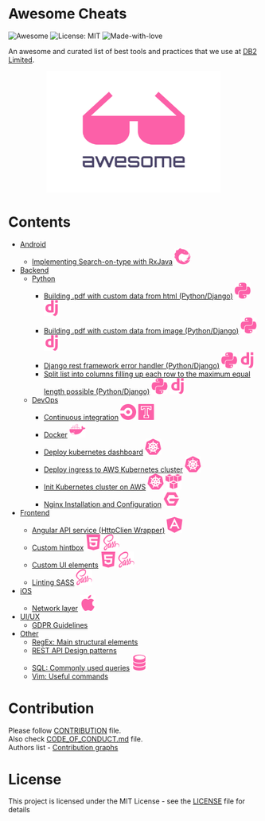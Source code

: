 # Awesome Cheats

![Awesome](https://cdn.rawgit.com/sindresorhus/awesome/d7305f38d29fed78fa85652e3a63e154dd8e8829/media/badge.svg)
![License: MIT](https://img.shields.io/badge/License-MIT-green.svg)
![Made-with-love](https://img.shields.io/badge/Made%20with-Love-green.svg)

An awesome and curated list of best tools and practices that we use at [DB2 Limited](https://db2.io).

<p align="center">
  <img src="./assets/awesome.svg" width="350">
</p>

# Contents
- [Android](./android/README.md)
  - [Implementing Search-on-type with RxJava](./android/search_on_type_with_rx_java.md) ![RxJava](./assets/icons/rxjava.svg)
- [Backend](./backend/README.md)
  - [Python](./backend/python/README.md)
    - [Building .pdf with custom data from html (Python/Django)](backend/python/building_pdf_from_html_python.md) ![Python](./assets/icons/python.svg) ![Django](./assets/icons/django.svg)
    - [Building .pdf with custom data from image (Python/Django)](backend/python/building_pdf_from_image_python.md) ![Python](./assets/icons/python.svg) ![Django](./assets/icons/django.svg)
    - [Django rest framework error handler (Python/Django)](backend/python/djnago_rest_framework_error_handler.md) ![Python](./assets/icons/python.svg) ![Django](./assets/icons/django.svg)
    - [Split list into columns filling up each row to the maximum equal length possible (Python/Django)](backend/python/split_list_into_columns.md) ![Python](./assets/icons/python.svg) ![Django](./assets/icons/django.svg)
  - [DevOps](./backend/devops/README.md)
    - [Continuous integration](backend/devops/continuous_integration.md) ![CircleCI](./assets/icons/circle.svg) ![Travis](./assets/icons/travis.svg)
    - [Docker](backend/devops/docker.md) ![Docker](./assets/icons/docker.svg)
    - [Deploy kubernetes dashboard](backend/devops/deploy_kubernetes_dashboard.md) ![Kubernetes](./assets/icons/kubernetes.svg)
    - [Deploy ingress to AWS Kubernetes cluster](backend/devops/deploy_ingress_to_aws_cluster.md) ![Kubernetes](./assets/icons/kubernetes.svg)
    - [Init Kubernetes cluster on AWS](backend/devops/init_kubernetes_cluster_aws.md) ![Kubernetes](./assets/icons/kubernetes.svg) ![AWS](./assets/icons/aws.svg)
    - [Nginx Installation and Configuration](backend/devops/nginx.md) ![Nginx](./assets/icons/nginx.svg)
- [Frontend](./frontend/README.md)
  - [Angular API service (HttpClien Wrapper)](./frontend/ng_api_service.md) ![Angular](./assets/icons/angular.svg)
  - [Custom hintbox](./frontend/custom_hintbox.md) ![Html5](./assets/icons/html5.svg) ![Sass](./assets/icons/sass.svg)
  - [Custom UI elements](./frontend/ui_elements.md) ![Html5](./assets/icons/html5.svg) ![Sass](./assets/icons/sass.svg)
  - [Linting SASS](./frontend/linting_sass.md) ![Sass](./assets/icons/sass.svg)
- [iOS](./ios/)
  - [Network layer](./ios/network_layer.md) ![SQL](./assets/icons/apple.svg)
- [UI/UX](./design/README.md)
  - [GDPR Guidelines](./design/gdpr_guidelines.md)
- [Other](./other/README.md)
  - [RegEx: Main structural elements](./other/regex_structural_elements.md)
  - [REST API Design patterns](/other/rest_api_design_patterns.md)
  - [SQL: Commonly used queries](./other/SQL.md) ![SQL](./assets/icons/sql.svg)
  - [Vim: Useful commands](./other/vim_commands.md)

# Contribution
Please follow [CONTRIBUTION](.github/CONTRIBUTING.md) file.  
Also check [CODE_OF_CONDUCT.md](.github/CODE_OF_CONDUCT.md) file.  
Authors list - [Contribution graphs](https://github.com/DB2-Limited/awesome-cheats/graphs/contributors)


# License
This project is licensed under the MIT License - see the [LICENSE](./LICENSE) file for details
